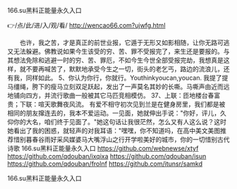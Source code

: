 
166.su黑料正能量永久入口




👉/点/此/进/入/观/看/ http://wencao66.com?ujwfg.html




　　也许，我之苦，才是真正的前世业报，它遁于无形又如影相随，让你无路可逃又无法躲避。佛教说如果今生该受的穷、苦、罪不受报完了，来生还是要报的。与其想法免除和逃避一时的穷、苦、罪厄，不如今生今世全部受报完劫，我想真是这样，就不要再喊苦了，默默地承受今生之一切，街头的老乞丐，路边的流浪儿，还有我，同样如此。
	5、你认为你行，你就行。Youthinkyoucan,youcan.
我提了提马缰绳，胯下的瘦马立刻双足跃起，发出了一声莫名其妙的长嘶。马嘶声由近而远地铺向四方，并流行歌曲一般被其它马匹竞相模仿。
	37、上联：匝地楼台春富贵；下联：喧天歌舞夜风流。
有爱不相守初次见到兰是在健身房里，我们都是被相同的朋友撺连去的，我本不爱运动。一见面，她就伸出手说："你好，评儿，久仰你的大名，咱们终于见面了。"她这句话让我很茫然，怎么又有人这么说？这时她看出了我的困惑，就轻声的对我耳语："嘿嘿，你不知道吗，在高中美文美图推荐惜别暮春谷雨好采风媒婆马大嘴浮山之行开学啦美好的城市，你的一切惜别古代诗歌
166.su黑料正能量永久入口 https://github.com/webnewse/xtyf
https://github.com/qdouban/ixqixa
https://github.com/qdouban/isun
https://github.com/qdouban/frolnf
https://github.com/itunsr/samkd





166.su黑料正能量永久入口
